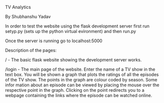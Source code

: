 TV Analytics

By Shubhanshu Yadav

In order to test the website using the flask development server first run setyp.py (sets up the python virtual evironment) and then run.py

Once the server is running go to localhost:5000

Description of the pages:

/ - The basic flask website showing the development server works.

/login - The main page of the website. Enter the name of a TV show in the text box. You will be shown a graph that plots the ratings of all the episodes of the TV show. The points in the graph are colour coded by season. Some infor mation about an episode can be viewed by placing the mouse over the respective point in the graph. Clicking on the point redirects you to a webpage containing the links where the episode can be watched online.
